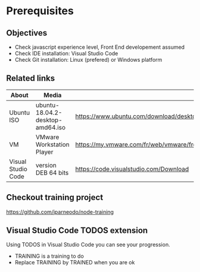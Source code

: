 # Prerequisites

## Objectives

- Check javascript experience level, Front End developement assumed
- Check IDE installation: Visual Studio Code
- Check Git installation: Linux (prefered) or Windows platform

## Related links

| About              | Media                            | Link                                                                                               |
| ------------------ | -------------------------------- | -------------------------------------------------------------------------------------------------- |
| Ubuntu ISO         | ubuntu-18.04.2-desktop-amd64.iso | https://www.ubuntu.com/download/desktop                                                            |
| VM                 | VMware Workstation Player        | https://my.vmware.com/fr/web/vmware/free#desktop_end_user_computing/vmware_workstation_player/15_0 |
| Visual Studio Code | version DEB 64 bits              | https://code.visualstudio.com/Download                                                             |

## Checkout training project

https://github.com/jparneodo/node-training

## Visual Studio Code TODOS extension

Using TODOS in Visual Studio Code you can see your progression.

- TRAINING is a training to do
- Replace TRAINING by TRAINED when you are ok

